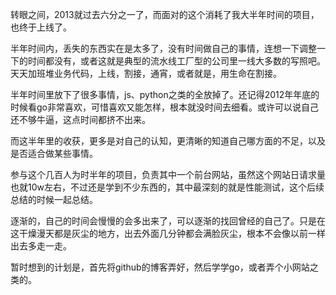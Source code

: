 转眼之间，2013就过去六分之一了，而面对的这个消耗了我大半年时间的项目，也终于上线了。

半年时间内，丢失的东西实在是太多了，没有时间做自己的事情，连想一下调整一下的时间都没有，或者这就是典型的流水线工厂型的公司里一线大多数的写照吧。天天加班堆业务代码，上线，割接，通宵，或者就是，用生命在割接。

半年时间里放下了很多事情，js、python之类的全放掉了。还记得2012年年底的时候看go非常喜欢，可惜喜欢又能怎样，根本就没时间去细看。或许可以说自己还不够牛逼，这点时间都挤不出来。

而这半年里的收获，更多是对自己的认知，更清晰的知道自己哪方面的不足，以及是否适合做某些事情。

参与这个几百人为时半年的项目，负责其中一个前台网站，虽然这个网站日请求量也就10w左右，不过还是学到不少东西的，其中最深刻的就是性能测试，这个后续总结的时候一起总结。

逐渐的，自己的时间会慢慢的会多出来了，可以逐渐的找回曾经的自己了。只是在这干燥漫天都是灰尘的地方，出去外面几分钟都会满脸灰尘，根本不会像以前一样出去多走一走。

暂时想到的计划是，首先将github的博客弄好，然后学学go，或者弄个小网站之类的。
